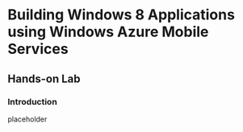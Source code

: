 ﻿# Building Windows 8 Applications using Windows Azure Mobile Services #

## Hands-on Lab ##

### Introduction ###
placeholder